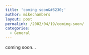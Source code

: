 ```yaml
---
title: 'coming soon&#8230;'
author: mikechambers
layout: post
permalink: /2002/04/19/coming-soon/
categories:
  - General
---
```



coming soon&#8230;
